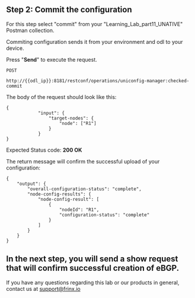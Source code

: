 ## Step 2: Commit the configuration

For this step select "commit" from your "Learning_Lab_part11_UNATIVE" Postman collection.

Commiting configuration sends it from your environment and odl to your device.

Press "**Send**" to execute the request.

```
POST

http://{{odl_ip}}:8181/restconf/operations/uniconfig-manager:checked-commit
```


The body of the request should look like this:

```
{
            "input": {
                "target-nodes": {
                    "node": ["R1"]
                }
            }
}
```

Expected Status code: **200 OK**

The return message will confirm the successful upload of your configuration:


```
{
    "output": {
        "overall-configuration-status": "complete",
        "node-config-results": {
            "node-config-result": [
                {
                    "nodeId": "R1",
                    "configuration-status": "complete"
                }
            ]
        }
    }
}
```

In the next step, you will send a show request that will confirm successful creation of eBGP.
---
If you have any questions regarding this lab or our products in general, contact us at [support@frinx.io](mailto:support@frinx.io)